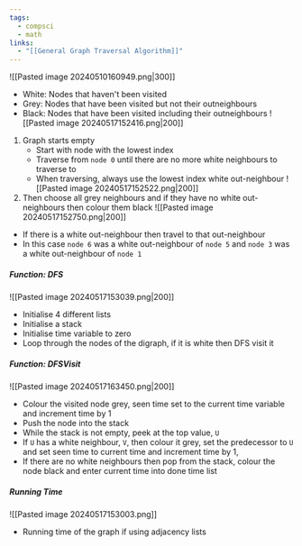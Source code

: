 ```yaml
---
tags:
  - compsci
  - math
links:
  - "[[General Graph Traversal Algorithm]]"
---
```

![[Pasted image 20240510160949.png|300]]
- White: Nodes that haven't been visited
- Grey: Nodes that have been visited but not their outneighbours
- Black: Nodes that have been visited including their outneighbours
![[Pasted image 20240517152416.png|200]]
1. Graph starts empty
	- Start with node with the lowest index
	- Traverse from `node 0` until there are no more white neighbours to traverse to
	- When traversing, always use the lowest index white out-neighbour
![[Pasted image 20240517152522.png|200]]
2. Then choose all grey neighbours and if they have no white out-neighbours then colour them black
![[Pasted image 20240517152750.png|200]]
- If there is a white out-neighbour then travel to that out-neighbour
- In this case `node 6` was a white out-neighbour of `node 5` and `node 3` was a white out-neighbour of `node 1`
##### Function: DFS
![[Pasted image 20240517153039.png|200]]
- Initialise 4 different lists
- Initialise a stack
- Initialise time variable to zero
- Loop through the nodes of the digraph, if it is white then DFS visit it
##### Function: DFSVisit
![[Pasted image 20240517163450.png|200]]
- Colour the visited node grey, seen time set to the current time variable and increment time by 1
- Push the node into the stack
- While the stack is not empty, peek at the top value, `U`
- If `U` has a white neighbour, `V`, then colour it grey, set the predecessor to `U` and set seen time to current time and increment time by 1,
- If there are no white neighbours then pop from the stack, colour the node black and enter current time into done time list





##### Running Time
![[Pasted image 20240517153003.png]]
- Running time of the graph if using adjacency lists